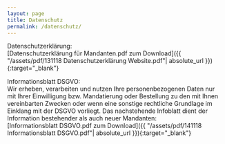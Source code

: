 ```yaml
---
layout: page
title: Datenschutz
permalink: /datenschutz/
---
```


Datenschutzerklärung: <br>
[Datenschutzerklärung für Mandanten.pdf zum Download]({{ "/assets/pdf/131118 Datenschutzerklärung Website.pdf"| absolute_url }}){:target="_blank"}

Informationsblatt DSGVO: <br>
Wir erheben, verarbeiten und nutzen Ihre personenbezogenen Daten nur mit Ihrer Einwilligung bzw. Mandatierung oder Bestellung zu den mit Ihnen vereinbarten Zwecken oder wenn eine sonstige rechtliche Grundlage im Einklang mit der DSGVO vorliegt. Das nachstehende Infoblatt dient der Information bestehender als auch neuer Mandanten: <br>
[Informationsblatt DSGVO.pdf zum Download]({{ "/assets/pdf/141118 Informationsblatt DSGVO.pdf"| absolute_url }}){:target="_blank"}
